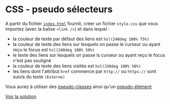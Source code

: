 # CSS - pseudo sélecteurs

A partir du fichier [`index.html`](./index.html) fournit, créer un fichier `style.css` que vous importez (avec la balise `<link />`) et dans lequel :

* la couleur de texte par défaut des liens est `hsl(240deg 100% 75%)`
* la couleur de texte des liens sur lesquels on passe le curseur ou ayant reçu le focus est `hsl(240deg 100% 50%)`
* le texte des liens sur lesquels on passe ls curseur ou ayant reçu le focus n'est pas souligné
* la couleur de texte des liens visités est `hsl(330deg 100% 50%)`
* les liens dont l'attribut `href` commence par `http://` ou `https://` sont suivis du texte `(Externe)`

Vous aurez à utiliser des [pseudo-classes](https://developer.mozilla.org/fr/docs/Web/CSS/Pseudo-classes) ainsi qu'un [pseudo-élément](https://developer.mozilla.org/fr/docs/Web/CSS/Pseudo-elements).

[Voir la solution](./solution)
